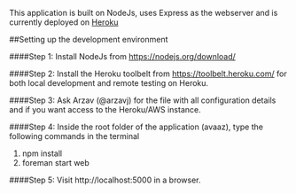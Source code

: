 This application is built on NodeJs, uses Express as the webserver and is currently deployed on <a href="http://zariya.herokuapp.com">Heroku</a>

##Setting up the development environment

####Step 1: 
Install NodeJs from https://nodejs.org/download/

####Step 2:
Install the Heroku toolbelt from https://toolbelt.heroku.com/ for both local development and remote testing on Heroku.

####Step 3:
Ask Arzav (@arzavj) for the file with all configuration details and if you want access to the Heroku/AWS instance.

####Step 4:
Inside the root folder of the application (avaaz), type the following commands in the terminal

<ol>
<li>npm install</li>
<li>foreman start web</li>
</ol>

####Step 5:
Visit http://localhost:5000 in a browser.

